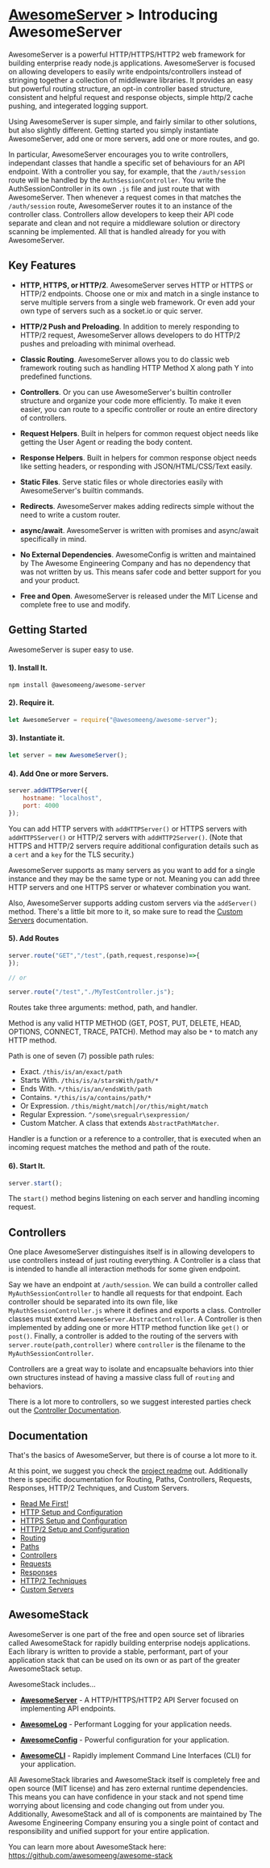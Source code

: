 # [AwesomeServer](../README.md) > Introducing AwesomeServer

AwesomeServer is a powerful HTTP/HTTPS/HTTP2 web framework for building enterprise ready node.js applications. AwesomeServer is focused on allowing developers to easily write endpoints/controllers instead of stringing together a collection of middleware libraries. It provides an easy but powerful routing structure, an opt-in controller based structure, consistent and helpful request and response objects, simple http/2 cache pushing, and integerated logging support.

Using AwesomeServer is super simple, and fairly similar to other solutions, but also slightly different.  Getting started you simply instantiate AwesomeServer, add one or more servers, add one or more routes, and go.

In particular, AwesomeServer encourages you to write controllers, independant classes that handle a specific set of behaviours for an API endpoint.  With a controller you say, for example, that the `/auth/session` route will be handled by the `AuthSessionController`.  You write the AuthSessionController in its own `.js` file and just route that with AwesomeServer.  Then whenever a request comes in that matches the `/auth/session` route, AwesomeServer routes it to an instance of the controller class. Controllers allow developers to keep their API code separate and clean and not require a middleware solution or directory scanning be implemented.  All that is handled already for you with AwesomeServer.

## Key Features

 - **HTTP, HTTPS, or HTTP/2**. AwesomeServer serves HTTP or HTTPS or HTTP/2 endpoints. Choose one or mix and match in a single instance to serve multiple servers from a single web framework. Or even add your own type of servers such as a socket.io or quic server.

 - **HTTP/2 Push and Preloading**. In addition to merely responding to HTTP/2 request, AwesomeServer allows developers to do HTTP/2 pushes and preloading with minimal overhead.

 - **Classic Routing**. AwesomeServer allows you to do classic web framework routing such as handling HTTP Method X along path Y into predefined functions.

 - **Controllers**. Or you can use AwesomeServer's builtin controller structure and organize your code more efficiently. To make it even easier, you can route to a specific controller or route an entire directory of controllers.

 - **Request Helpers**. Built in helpers for common request object needs like getting the User Agent or reading the body content.

 - **Response Helpers**. Built in helpers for common response object needs like setting headers, or responding with JSON/HTML/CSS/Text easily.

 - **Static Files**. Serve static files or whole directories easily with AwesomeServer's builtin commands.

 - **Redirects**. AwesomeServer makes adding redirects simple without the need to write a custom router.

 - **async/await**. AwesomeServer is written with promises and async/await specifically in mind.

 - **No External Dependencies**. AwesomeConfig is written and maintained by The Awesome Engineering Company and has no dependency that was not written by us.  This means safer code and better support for you and your product.

 - **Free and Open**. AwesomeServer is released under the MIT License and complete free to use and modify.

## Getting Started

AwesomeServer is super easy to use.

#### 1). Install It.

```shell
npm install @awesomeeng/awesome-server
```

#### 2). Require it.

```javascript
let AwesomeServer = require("@awesomeeng/awesome-server");
```

#### 3). Instantiate it.

```javascript
let server = new AwesomeServer();
```

#### 4). Add One or more Servers.
```javascript
server.addHTTPServer({
	hostname: "localhost",
	port: 4000
});
```

You can add HTTP servers with `addHTTPServer()` or HTTPS servers with `addHTTPSServer()` or HTTP/2 servers with `addHTTP2Server()`. (Note that HTTPS and HTTP/2 servers require additional configuration details such as a `cert` and a `key` for the TLS security.)

AwesomeServer supports as many servers as you want to add for a single instance and they may be the same type or not.  Meaning you can add three HTTP servers and one HTTPS server or whatever combination you want.

Also, AwesomeServer supports adding custom servers via the `addServer()` method.  There's a little bit more to it, so make sure to read the [Custom Servers](https://github.com/awesomeeng/awesome-server/blob/HEAD/docs/CustomServers.md) documentation.

#### 5). Add Routes

```javascript
server.route("GET","/test",(path,request,response)=>{
});

// or

server.route("/test","./MyTestController.js");
```

Routes take three arguments: method, path, and handler.

Method is any valid HTTP METHOD (GET, POST, PUT, DELETE, HEAD, OPTIONS, CONNECT, TRACE, PATCH). Method may also be `*` to match any HTTP method.

Path is one of seven (7) possible path rules:
 - Exact. `/this/is/an/exact/path`
 - Starts With. `/this/is/a/starsWith/path/*`
 - Ends With. `*/this/is/an/endsWith/path`
 - Contains. `*/this/is/a/contains/path/*`
 - Or Expression. `/this/might/match|/or/this/might/match`
 - Regular Expression. `^/some\sregualr\sexpression/`
 - Custom Matcher. A class that extends `AbstractPathMatcher`.

Handler is a function or a reference to a controller, that is executed when an incoming request matches the method and path of the route.

#### 6). Start It.
```javascript
server.start();
```

The `start()` method begins listening on each server and handling incoming request.

## Controllers

One place AwesomeServer distinguishes itself is in allowing developers to use controllers instead of just routing everything. A Controller is a class that is intended to handle all interaction methods for some given endpoint.

Say we have an endpoint at `/auth/session`. We can build a controller called `MyAuthSessionController` to handle all requests for that endpoint. Each controller should be separated into its own file, like `MyAuthSessionController.js` where it defines and exports a class.  Controller classes must extend `AwesomeServer.AbstractController`. A Controller is then implemented by adding one or more HTTP method function like `get()` or `post()`. Finally, a controller is added to the routing of the servers with `server.route(path,controller)` where `controller` is the filename to the `MyAuthSessionController`.

Controllers are a great way to isolate and encapsualte behaviors into thier own structures instead of having a massive class full of `routing` and behaviors.

There is a lot more to controllers, so we suggest interested parties check out the [Controller Documentation](https://github.com/awesomeeng/awesome-server/blob/HEAD/docs/Controllers.md).

## Documentation

That's the basics of AwesomeServer, but there is of course a lot more to it.

At this point, we suggest you check the [project readme](https://github.com/awesomeeng/awesome-server) out. Additionally there is specific documentation for Routing, Paths, Controllers, Requests, Responses, HTTP/2 Techniques, and Custom Servers.

 - [Read Me First!](https://github.com/awesomeeng/awesome-server)
 - [HTTP Setup and Configuration](https://github.com/awesomeeng/awesome-server/blob/master/docs/HTTP.md)
 - [HTTPS Setup and Configuration](https://github.com/awesomeeng/awesome-server/blob/master/docs/HTTPS.md)
 - [HTTP/2 Setup and Configuration](https://github.com/awesomeeng/awesome-server/blob/master/docs/HTTP2.md)
 - [Routing](https://github.com/awesomeeng/awesome-server/blob/master/docs/Routing.md)
 - [Paths](https://github.com/awesomeeng/awesome-server/blob/master/docs/Paths.md)
 - [Controllers](https://github.com/awesomeeng/awesome-server/blob/master/docs/Controllers.md)
 - [Requests](https://github.com/awesomeeng/awesome-server/blob/master/docs/Requests.md)
 - [Responses](https://github.com/awesomeeng/awesome-server/blob/master/docs/Responses.md)
 - [HTTP/2 Techniques](https://github.com/awesomeeng/awesome-server/blob/master/docs/HTTP2Techniques.md)
 - [Custom Servers](https://github.com/awesomeeng/awesome-server/blob/master/docs/CustomServers.md)

## AwesomeStack

AwesomeServer is one part of the free and open source set of libraries called AwesomeStack for rapidly building enterprise nodejs applications.  Each library is written to provide a stable, performant, part of your application stack that can be used on its own or as part of the greater AwesomeStack setup.

AwesomeStack includes...

 - **[AwesomeServer](https://github.com/awesomeeng/awesome-server)** - A HTTP/HTTPS/HTTP2 API Server focused on implementing API endpoints.

 - **[AwesomeLog](https://github.com/awesomeeng/awesome-log)** - Performant Logging for your application needs.

 - **[AwesomeConfig](https://github.com/awesomeeng/awesome-config)** - Powerful configuration for your application.

 - **[AwesomeCLI](https://github.com/awesomeeng/awesome-cli)** - Rapidly implement Command Line Interfaces (CLI) for your application.

All AwesomeStack libraries and AwesomeStack itself is completely free and open source (MIT license) and has zero external runtime dependencies. This means you can have confidence in your stack and not spend time worrying about licensing and code changing out from under you. Additionally, AwesomeStack and all of is components are maintained by The Awesome Engineering Company ensuring you a single point of contact and responsibility and unified support for your entire application.

You can learn more about AwesomeStack here: https://github.com/awesomeeng/awesome-stack

